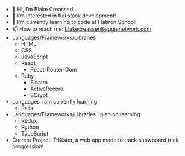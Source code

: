 - 👋 Hi, I’m Blake Creasser!
- 👀 I’m interested in full stack development!
- 🌱 I’m currently learning to code at Flatiron School!
- 📫 How to reach me: blakecreasser@aggienetwork.com
- Languages/Frameworks/Libraries
  - HTML
  - CSS
  - JavaScript
  - React
    - React-Router-Dom
  - Ruby
    - Sinatra
    - ActiveRecord
    - BCrypt
- Languages I am currently learning
  - Rails
- Languages/Frameworks/Libraries I plan on learning
  - Redux 
  - Python
  - TypeScript
 - Current Project: TriXster, a web app made to track snowboard trick progression!
 
<!---
Creasser/Creasser is a ✨ special ✨ repository because its `README.md` (this file) appears on your GitHub profile.
You can click the Preview link to take a look at your changes.
--->
